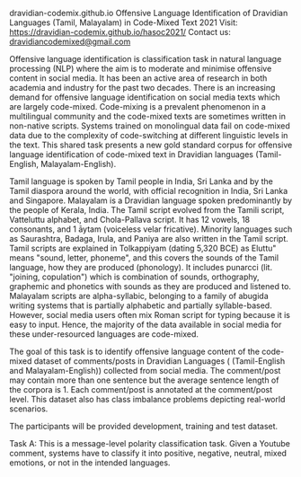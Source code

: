 dravidian-codemix.github.io
Offensive Language Identification of Dravidian Languages (Tamil, Malayalam) in Code-Mixed Text 2021
Visit: https://dravidian-codemix.github.io/hasoc2021/
Contact us: dravidiancodemixed@gmail.com

Offensive language identification is classification task in natural language processing (NLP) where the aim is to moderate and minimise offensive content in social media. It has been an active area of research in both academia and industry for the past two decades. There is an increasing demand for offensive language identification on social media texts which are largely code-mixed. Code-mixing is a prevalent phenomenon in a multilingual community and the code-mixed texts are sometimes written in non-native scripts. Systems trained on monolingual data fail on code-mixed data due to the complexity of code-switching at different linguistic levels in the text. This shared task presents a new gold standard corpus for offensive language identification of code-mixed text in Dravidian languages (Tamil-English, Malayalam-English).

Tamil language is spoken by Tamil people in India, Sri Lanka and by the Tamil diaspora around the world, with official recognition in India, Sri Lanka and Singapore. Malayalam is a Dravidian language spoken predominantly by the people of Kerala, India. The Tamil script evolved from the Tamili script, Vatteluttu alphabet, and Chola-Pallava script. It has 12 vowels, 18 consonants, and 1 āytam (voiceless velar fricative). Minority languages such as Saurashtra, Badaga, Irula, and Paniya are also written in the Tamil script. Tamil scripts are explained in Tolkappiyam (dating 5,320 BCE) as Eluttu" means "sound, letter, phoneme", and this covers the sounds of the Tamil language, how they are produced (phonology). It includes punarcci (lit. "joining, copulation") which is combination of sounds, orthography, graphemic and phonetics with sounds as they are produced and listened to. Malayalam scripts are alpha-syllabic, belonging to a family of abugida writing systems that is partially alphabetic and partially syllable-based. However, social media users often mix Roman script for typing because it is easy to input. Hence, the majority of the data available in social media for these under-resourced languages are code-mixed.

The goal of this task is to identify offensive language content of the code-mixed dataset of comments/posts in Dravidian Languages ( (Tamil-English and Malayalam-English)) collected from social media. The comment/post may contain more than one sentence but the average sentence length of the corpora is 1. Each comment/post is annotated at the comment/post level. This dataset also has class imbalance problems depicting real-world scenarios.

The participants will be provided development, training and test dataset.

Task A: This is a message-level polarity classification task. Given a Youtube comment, systems have to classify it into positive, negative, neutral, mixed emotions, or not in the intended languages.
